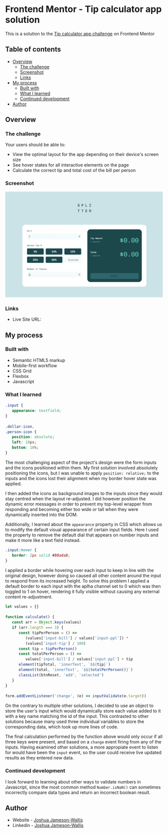 # Frontend Mentor - Tip calculator app solution

This is a solution to the [Tip calculator app challenge](https://www.frontendmentor.io/challenges/tip-calculator-app-ugJNGbJUX) on Frontend Mentor

## Table of contents

-  [Overview](#overview)
   -  [The challenge](#the-challenge)
   -  [Screenshot](#screenshot)
   -  [Links](#links)
-  [My process](#my-process)
   -  [Built with](#built-with)
   -  [What I learned](#what-i-learned)
   -  [Continued development](#continued-development)
-  [Author](#author)

## Overview

### The challenge

Your users should be able to:

-  View the optimal layout for the app depending on their device's screen size
-  See hover states for all interactive elements on the page
-  Calculate the correct tip and total cost of the bill per person

### Screenshot

![](./Screenshot.png)

### Links

-  Live Site URL:

## My process

### Built with

-  Semantic HTML5 markup
-  Mobile-first workflow
-  CSS Grid
-  Flexbox
-  Javascript

### What I learned

```css
.input {
   appearance: textfield;
}

.dollar-icon,
.person-icon {
   position: absolute;
   left: 10px;
   bottom: 16%;
}
```

The most challenging aspect of the project's design were the form inputs and the icons positioned within them. My first solution involved absolutely positioning the icons, but I was unable to apply `position: relative;` to the inputs and the icons lost their alignment when my border hover state was applied.

I then added the icons as background images to the inputs since they would stay centred when the layout re-adjusted. I did however position the dynamic error messages in order to prevent my top-level wrapper from responding and becoming either too wide or tall when they were dynamically inserted into the DOM.

Additionally, I learned about the `appearance` property in CSS which allows us to modify the default visual appearance of certain input fields. Here I used the property to remove the default dial that appears on number inputs and make it more like a text field instead.

```css
.input:hover {
   border: 2px solid #80ada8;
}
```

I applied a border while hovering over each input to keep in line with the original design, however doing so caused all other content around the input to respond from its increased height. To solve this problem I applied a default border to each input with the aplha channel set to 0 which was then toggled to 1 on hover, rendering it fully visible without causing any external content re-adjustment.

```js
let values = {}

function calculate() {
   const arr = Object.keys(values)
   if (arr.length === 3) {
      const tipPerPerson = () =>
         (values['input-bill'] / values['input-ppl']) *
         (values['input-tip'] / 100)
      const tip = tipPerPerson()
      const totalPerPerson = () =>
         values['input-bill'] / values['input-ppl'] + tip
      element(tipTotal, 'innerText', `$${tip}`)
      element(total, 'innerText', `$${totalPerPerson()}`)
      classList(btnReset, 'add', 'selected')
   }
}

form.addEventListener('change', (e) => inputValidate(e.target))
```

On the contrary to multiple other solutions, I decided to use an object to store the user's input which would dynamically store each value added to it with a key name matching the id of the input. This contrasted to other solutions because many used three individual variables to store the corresponding data, which took up more lines of code.

The final calculation performed by the function above would only occur if all three keys were present, and based on a `change` event firing from any of the inputs. Having examined other solutions, a more appropiate event to listen for would have been the `input` event, so the user could receive live updated results as they entered new data.

### Continued development

I look forward to learning about other ways to validate numbers in Javascript, since the most common method `Number.isNaN()` can sometimes incorrectly compare data types and return an incorrect boolean result.

## Author

-  Website - [Joshua Jameson-Wallis](https://joshuajamesonwallis.com)
-  Linkedin - [Joshua Jameson-Wallis](https://www.linkedin.com/in/joshua-jameson-wallis/)
